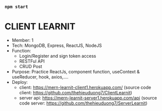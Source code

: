 

### `npm start`

# CLIENT LEARNIT
- Member: 1
- Tech: MongoDB, Express, ReactJS, NodeJS
- Function:
  - Login/Register and sign token access
  - RESTFul API
  - CRUD Post
- Purpose: Practice ReactJs, component function, useContext & useReducer, hook, axios,....
- Deploy: 
  + client: https://mern-learnit-client1.herokuapp.com/
    (source code client: https://github.com/thehieuduong7/ClientLearnit)
  + server api: https://mern-learnit-server1.herokuapp.com/api
    (source code server: https://github.com/thehieuduong7/ServerLearnit)
